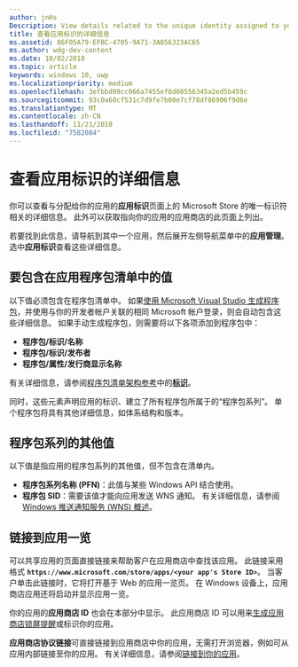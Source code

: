 ```yaml
---
author: jnHs
Description: View details related to the unique identity assigned to your app by the Microsoft Store, and get a link to your app's Store listing.
title: 查看应用标识的详细信息
ms.assetid: 86F05A79-EFBC-4705-9A71-3A056323AC65
ms.author: wdg-dev-content
ms.date: 10/02/2018
ms.topic: article
keywords: windows 10, uwp
ms.localizationpriority: medium
ms.openlocfilehash: 3efbbd09cc066a7455ef8d60556345a2ed5b459c
ms.sourcegitcommit: 93c0a60cf531c7d9fe7b00e7cf78df86906f9d6e
ms.translationtype: MT
ms.contentlocale: zh-CN
ms.lasthandoff: 11/21/2018
ms.locfileid: "7582084"
---
```

# <a name="view-app-identity-details"></a>查看应用标识的详细信息


你可以查看与分配给你的应用的**应用标识**页面上的 Microsoft Store 的唯一标识符相关的详细信息。 此外可以获取指向你的应用的应用商店的此页面上列出。

若要找到此信息，请导航到其中一个应用，然后展开左侧导航菜单中的**应用管理**。 选中**应用标识**查看这些详细信息。


## <a name="values-to-include-in-your-app-package-manifest"></a>要包含在应用程序包清单中的值

以下值必须包含在程序包清单中。 如果[使用 Microsoft Visual Studio 生成程序包](../packaging/packaging-uwp-apps.md)，并使用与你的开发者帐户关联的相同 Microsoft 帐户登录，则会自动包含这些详细信息。 如果手动生成程序包，则需要将以下各项添加到程序包中：

-   **程序包/标识/名称**
-   **程序包/标识/发布者**
-   **程序包/属性/发行商显示名称**

有关详细信息，请参阅[程序包清单架构参考](https://docs.microsoft.com/uwp/schemas/appxpackage/uapmanifestschema/schema-root)中的[**标识**](https://docs.microsoft.com/uwp/schemas/appxpackage/uapmanifestschema/element-identity)。

同时，这些元素声明应用的标识、建立了所有程序包所属于的“程序包系列”。 单个程序包将具有其他详细信息，如体系结构和版本。


## <a name="additional-values-for-package-family"></a>程序包系列的其他值

以下值是指应用的程序包系列的其他值，但不包含在清单内。

-   **程序包系列名称 (PFN)**：此值与某些 Windows API 结合使用。
-   **程序包 SID**：需要该值才能向应用发送 WNS 通知。 有关详细信息，请参阅 [Windows 推送通知服务 (WNS) 概述](../design/shell/tiles-and-notifications/windows-push-notification-services--wns--overview.md)。


## <a name="link-to-your-apps-listing"></a>链接到应用一览

可以共享应用的页面直接链接来帮助客户在应用商店中查找该应用。 此链接采用格式 **`https://www.microsoft.com/store/apps/<your app's Store ID>`**。 当客户单击此链接时，它将打开基于 Web 的应用一览页。 在 Windows 设备上，应用商店应用还将启动并显示应用一览。

你的应用的**应用商店 ID** 也会在本部分中显示。 此应用商店 ID 可以用来[生成应用商店锁屏提醒](http://go.microsoft.com/fwlink/p/?LinkId=534236)或标识你的应用。

**应用商店协议链接**可直接链接到应用商店中你的应用，无需打开浏览器，例如可从应用内部链接至你的应用。 有关详细信息，请参阅[链接到你的应用](link-to-your-app.md)。



 

 





